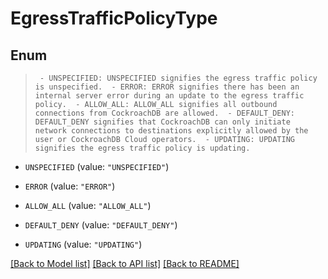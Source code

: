# EgressTrafficPolicyType

## Enum
> ` - UNSPECIFIED: UNSPECIFIED signifies the egress traffic policy is unspecified.  - ERROR: ERROR signifies there has been an internal server error during an update to the egress traffic policy.  - ALLOW_ALL: ALLOW_ALL signifies all outbound connections from CockroachDB are allowed.  - DEFAULT_DENY: DEFAULT_DENY signifies that CockroachDB can only initiate network connections to destinations explicitly allowed by the user or CockroachDB Cloud operators.  - UPDATING: UPDATING signifies the egress traffic policy is updating.`

* `UNSPECIFIED` (value: `"UNSPECIFIED"`)

* `ERROR` (value: `"ERROR"`)

* `ALLOW_ALL` (value: `"ALLOW_ALL"`)

* `DEFAULT_DENY` (value: `"DEFAULT_DENY"`)

* `UPDATING` (value: `"UPDATING"`)


[[Back to Model list]](../README.md#documentation-for-models) [[Back to API list]](../README.md#documentation-for-api-endpoints) [[Back to README]](../README.md)


